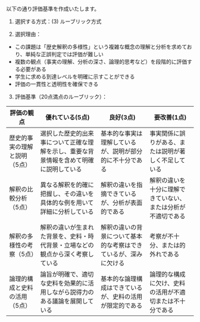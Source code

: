 以下の通り評価基準を作成いたします。

1. 選択する方式：(3) ルーブリック方式

2. 選択理由：
- この課題は「歴史解釈の多様性」という複雑な概念の理解と分析を求めており、単純な正誤判定では評価が難しい
- 複数の観点（事実の理解、分析の深さ、論理的思考など）を段階的に評価する必要がある
- 学生に求める到達レベルを明確に示すことができる
- 評価の一貫性と透明性を確保できる

3. 評価基準（20点満点のルーブリック）：

| 評価の観点 | 優れている(5点) | 良好(3点) | 要改善(1点) |
|------------|----------------|-----------|------------|
| 歴史的事実の理解と説明（5点） | 選択した歴史的出来事について正確な理解を示し、重要な背景情報を含めて明確に説明している | 基本的な事実は理解しているが、説明が部分的に不十分である | 事実関係に誤りがある、または説明が著しく不足している |
| 解釈の比較分析（5点） | 異なる解釈を的確に把握し、その違いを具体的な例を用いて詳細に分析している | 解釈の違いを指摘できているが、分析が表面的である | 解釈の違いを十分に理解できていない、または分析が不適切である |
| 解釈の多様性の考察（5点） | 解釈の違いが生まれた背景を、史料・時代背景・立場などの観点から深く考察している | 解釈の違いの背景について基本的な考察はできているが、深みに欠ける | 考察が不十分、または的外れである |
| 論理的構成と史料の活用（5点） | 論旨が明確で、適切な史料を効果的に活用しながら説得力のある議論を展開している | 基本的な論理構成はできているが、史料の活用が限定的である | 論理的な構成に欠け、史料の活用が不適切または不十分である |